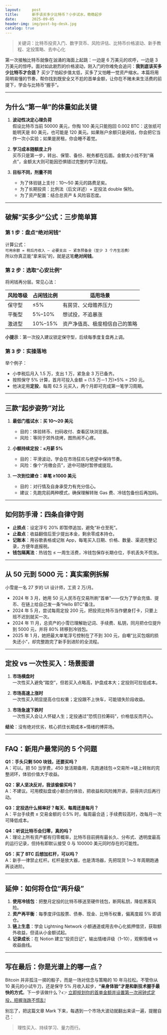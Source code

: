 ```yaml
---
layout:     post
title:      新手该买多少比特币？小步试水，稳稳起步
date:       2025-09-05
header-img: img/post-bg-desk.jpg
catalog: true
---
```


> 关键词：比特币投资入门、数字货币、风险评估、比特币价格波动、新手教程、定投策略、去中心化

第一次接触比特币就像在汹涌的海面上起跳：一边是 6 万美元的欢呼，一边是 3 万美元的惊呼。面对如此剧烈的价格波动，刚入门的你难免会追问：**我到底该买多少比特币才合适？** 买少了怕起步值太低，买多了又怕睡一觉资产缩水。本篇将用简明易懂的节奏，帮你找到既安全又不尬的首单金额，让你在不赌未来生活费的前提下，学会与比特币“握手”。

---

## 为什么“第一单”的体量如此关键

1. **波动性决定心理负荷**  
   假设比特币当前 50000 美元，你掏 100 美元只能抱回 0.002 BTC：这张纸可能明天是 80 美元，也可能是 120 美元。如果账户余额只是闲钱，你会把它当作一次小实验；如果是房租，你会睡不着觉。

2. **学习成本随额度上升**  
   买币只是第一步，转出、保管、备份、税务都在后面。金额太小找不到“痛点”，金额太大则可能因恐惧错过完整的学习流程。

3. **目标不同，剂量不同**  
   - 为了体验链上支付：10～50 美元的路费足矣。  
   - 为了长期投资：比例法（后文详述）+ 定投法 double 保险。  
   - 为了资产配置：结合总资产 & 风险容忍度。

---

## 破解“买多少”公式：三步简单算

### 第 1 步：盘点“绝对闲钱”  
计算公式：  
`可用余额 = 税后月收入 – 必要支出 – 紧急预备金（至少 3 个月生活费）`  
所以你真正能“拿来玩”的，就是这笔**绝对闲钱**。

### 第 2 步：选取“心安比例”  
将闲钱再分层。常见心法：

| 风险等级 | 占闲钱比例 | 适用场景 |
|---|---|---|
| 保守型 | ≤5% | 有房贷、父母赡养压力 |
| 平衡型 | 5%–10% | 想试投，不追暴涨 |
| 激进型 | 10%–15% | 资产净值高、极度相信自己的策略 |

**小提示**：第一次投入建议锁定保守型，后续每季度复盘再上调。

### 第 3 步：实操落地  
举个例子：  
- 小李税后月入 1.5 万，支出 1 万，紧急金 3 万已备齐。  
- 按照保守 5% 计算，首月可投入金额 = (1.5 万－1 万)×5% = 250 元。  
- 他决定用**定投**，每周 62.5 元买入，两个月即可完成第一笔学习周期。

---

## 三款“起步姿势”对比

1. **最低门槛试水：买 10～20 美元**  
   - 目的：体验转币、扫码收付、查看区块浏览器。  
   - 风险：等同于郊外烧烤，图热闹不心疼。

2. **小额持续定投：≤月薪 5%**  
   - 目的：平滑波动，学会在市场狂欢与绝望中保持节奏。  
   - 风险：像个“月缴会员”，途中可随时暂停或提现。

3. **一次到位建仓：单笔 ≥1000 美元**  
   - 目的：对行情及自身承受力有充分信心。  
   - 建议：先跑完前两种模式，确保理解转账 Gas 费、冷钱包备份后再加码。

---

## 如何防手滑：四条自律守则

- **止损点**：设定浮亏 20% 即暂停追加，避免“补仓至死”。  
- **止盈点**：收益翻倍后至少提出本金，剩余零成本持仓。  
- **记账本**：用谷歌表格或记账 App，每笔买入日期、价格、数量、渠道完整记录，方便年底报税。  
- **钱包隔离法**：热钱包 ≤ 一周生活费，冷钱包保存长期仓位，手机丢失不慌张。

---

## 从 50 元到 5000 元：真实案例拆解

小雪是一名 27 岁的 UI 设计师，工资 2 万/月。  
- 2024 年 3 月，她用 50 元人民币在交易所刷“首单”——仅为了学会充值、提币、在链上给自己发一条“Hello BTC”备注。  
- 2024 年 5 月，尝试每周定投 200 元，把投资比特币当作健身打卡，只要上班不迟到就买一次。  
- 2024 年 11 月，总资产的小雪已理解助记词、手续费、私钥，同月把仓位提升到 5000 元，并将 80% 转移到冷钱包。  
- 2025 年 1 月，她把最大单笔浮亏控制在了不到 300 元，自嘲“比买包烟的损失还小”，却完整跑完了新手到进阶的全流程。

---

## 定投 vs 一次性买入：场景图谱

1. **市场横盘时**  
   一次性买入避免“踏空”，但若买入点略高，护盘成本大；定投则可拉低成本。

2. **市场高速上涨时**  
   一次性买入明显提高仓位权重；定投跟不上快车，可能错失阶段收益。

3. **市场急速下跌时**  
   一次性买入会让人怀疑人生；定投通过“恐慌日捡筹码”，价格低反而开心。

**结论**：没有绝对优劣，核心抓住长期成本+情绪的博弈场。

---

## FAQ：新用户最常问的 5 个问题

**Q1：手头只剩 500 块钱，还要买吗？**  
A：可以。把 50 当学费，450 放活期备用，先跑通钱包→交易所→链上转账的完整闭环，体验价值大于收益。

**Q2：家人坚决反对，我该偷偷买吗？**  
A：不建议。可用模拟盘或小额合约体验，把收益和风险摊开讲，获得共识后再行动。

**Q3：定投选什么频率好？每天、每周还是每月？**  
A：平台手续费 ≤ 交易金额的 0.5% 时，每周最合适；手续费较高时，改每月一次可降低成本。

**Q4：听说比特币会归零，真的吗？**  
A：理论上所有资产都有归零概率，比特币目前拥有最长久、分布式、透明度最高的运行记录，但持有即默认接受 0 与 100000 美元同时存在的可能性。

**Q5：买了 BTC 后想加杠杆，可以吗？**  
A：新手一律禁止杠杆。杠杆是放大器，也是清场器，先把现货 1～3 年周期跑通再谈进阶。

---

## 延伸：如何将仓位“再升级”

1. **使用冷钱包**：把整月定投的比特币移送至硬件钱包，断网私钥，降低黑客风险。  
2. **资产再平衡**：每季度评估股票、债券、现金、比特币权重，偏离度超 5% 即调仓。  
3. **链上生息**：学会 Lightning Network 小额通道或用去中心化抵押借贷，获取额外收益，但请从小金额试起。  
4. **记录成长**：在 Notion 建立“投资日记”，输出情绪评级（1–10），观察情绪 vs 收益曲线。

---

## 写在最后：你是光谱上的哪一点？

Bitcoin 并非孤注一掷的骰子，而是一场对信念与策略的 10 年马拉松。不管你从 10 美元的小试牛刀，还是保守 5% 月收入起步，**“亲身体验”才是和新技术握手最快的方式**。下一步该做什么？👉 [立即规划你的首单金额并设置第一次闹钟式定投，把握涨跌不慌乱!](https://okxdog.com/)

别忘了，把这篇文章 Mark 下来，每遇到一个市场大波动就翻出来读一遍，提醒自己：  
> 理性买入、持续学习、量力而行。